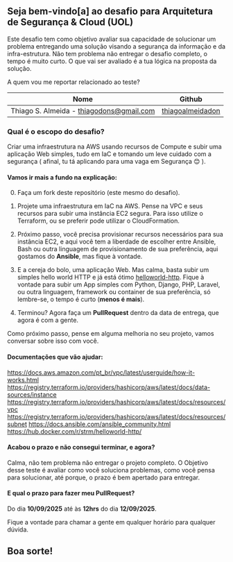 
## Seja bem-vindo[a] ao desafio para Arquitetura de Segurança & Cloud (UOL)

Este desafio tem como objetivo avaliar sua capacidade de solucionar um problema entregando uma solução visando a segurança da informação e da infra-estrutura. Não tem problema não entregar o desafio completo, o tempo é muito curto. O que vai ser avaliado é a tua lógica na proposta da solução.

A quem vou me reportar relacionado ao teste? 

| Nome  | Github   |
| :--------: | :---------: |
| Thiago S. Almeida - thiagodons@gmail.com   | [thiagoalmeidadon](https://github.com/thiagoalmeidadon)   |



### Qual é o escopo do desafio?
Criar uma infraestrutura na AWS usando recursos de Compute e subir uma aplicação Web simples, tudo em IaC e tomando um leve cuidado com a segurança ( afinal, tu tá aplicando para uma vaga em Segurança 😊 ).

#### Vamos ir mais a fundo na explicação:

0. Faça um fork deste repositório (este mesmo do desafio).

1. Projete uma infraestrutura em IaC na AWS. Pense na VPC e seus recursos para subir uma instância EC2 segura. Para isso utilize o Terraform, ou se preferir pode utilizar o CloudFormation.

2. Próximo passo, você precisa provisionar recursos necessários para sua instância EC2, e aqui você tem a liberdade de escolher entre Ansible, Bash ou outra linguagem de provisionamento de sua preferência, aqui gostamos do **Ansible**, mas fique à vontade.

3. E a cereja do bolo, uma aplicação Web. Mas calma, basta subir um simples hello world HTTP e já está ótimo [helloworld-http](https://hub.docker.com/r/strm/helloworld-http/). 
Fique à vontade para subir um App simples com Python, Django, PHP, Laravel, ou outra linguagem, framework ou container de sua preferência, só lembre-se, o tempo é curto (**menos é mais**).

4. Terminou? Agora faça um **PullRequest** dentro da data de entrega, que agora é com a gente.

Como próximo passo, pense em alguma melhoria no seu projeto, vamos conversar sobre isso com você.

#### Documentações que vão ajudar:

https://docs.aws.amazon.com/pt_br/vpc/latest/userguide/how-it-works.html
https://registry.terraform.io/providers/hashicorp/aws/latest/docs/data-sources/instance
https://registry.terraform.io/providers/hashicorp/aws/latest/docs/resources/vpc
https://registry.terraform.io/providers/hashicorp/aws/latest/docs/resources/subnet
https://docs.ansible.com/ansible_community.html
https://hub.docker.com/r/strm/helloworld-http/

#### Acabou o prazo e não consegui terminar, e agora?
Calma, não tem problema não entregar o projeto completo. O Objetivo desse teste é avaliar como você soluciona problemas, como você pensa para solucionar, até porque, o prazo é bem apertado para entregar. 

#### E qual o prazo para fazer meu PullRequest?
Do dia **10/09/2025** até às **12hrs** do dia **12/09/2025**.

Fique a vontade para chamar a gente em qualquer horário para qualquer dúvida.

## Boa sorte! 

